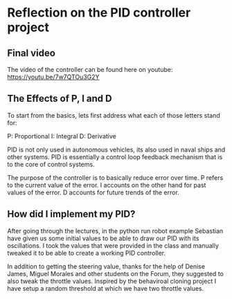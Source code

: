 # Reflection on the PID controller project

## Final video

The video of the controller can be found here on youtube: https://youtu.be/7w7QTOu3G2Y


## The Effects of P, I and D

To start from the basics, lets first address what each of those letters stand for:

P: Proportional 
I: Integral
D: Derivative

PID is not only used in autonomous vehicles, its also used in naval ships and other systems. PID is essentially a control loop feedback mechanism that is to the core of control systems.

The purpose of the controller is to basically reduce error over time. P refers to the current value of the error. I accounts on the other hand for past values of the error.
D accounts for future trends of the error. 


## How did I implement my PID?

After going through the lectures, in the python run robot example Sebastian have given us some initial values to be able to draw our PID with its oscillations. I took the values
that were provided in the class and manually tweaked it to be able to create a working PID controller. 

In addition to getting the steering value, thanks for the help of Denise James, Miguel Morales and other students on the Forum, they suggested to also tweak the throttle values. Inspired by the behaviroal cloning project I have setup a random threshold at which we have two throttle values.
